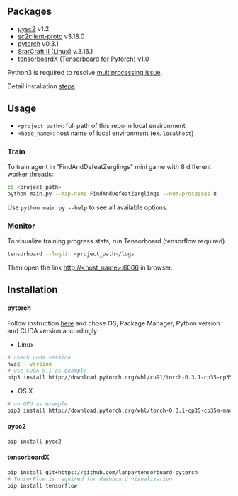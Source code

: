 ## Packages
* [pysc2](https://github.com/deepmind/pysc2) v1.2
* [sc2client-proto](https://github.com/Blizzard/s2client-proto) v3.18.0
* [pytorch](https://github.com/pytorch/pytorch) v0.3.1
* [StarCraft II (Linux)](https://github.com/Blizzard/s2client-proto#downloads) v.3.16.1
* [tensorboardX (Tensorboard for Pytorch)](https://github.com/lanpa/tensorboard-pytorch) v1.0

Python3 is required to resolve [multiprocessing issue](https://github.com/ikostrikov/pytorch-a3c/issues/37).

Detail installation [steps](#installation).

## Usage
- `<project_path>`: full path of this repo in local environment
- `<hose_name>`: host name of local environment (ex. `localhost`) 
### Train
To train agent in "FindAndDefeatZerglings" mini game with 8 different worker threads:
```bash
cd <project_path>
python main.py --map-name FindAndDefeatZerglings --num-processes 8
```
Use `python main.py --help` to see all available options.

### Monitor
To visualize training progress stats, run Tensorboard (tensorflow required).
```bash
tensorboard --logdir <project_path>/logs
```
Then open the link [http://<host_name>:6006](http://<host_name>:6006) in browser.

## <a id='installation'></a> Installation
#### pytorch
Follow instruction [here](http://pytorch.org) and chose OS, Package Manager, Python version and CUDA version accordingly.
- Linux
```bash
# check cuda version
nvcc --version
# use CUDA 9.1 as example
pip3 install http://download.pytorch.org/whl/cu91/torch-0.3.1-cp35-cp35m-linux_x86_64.whl 
```
- OS X
```bash
# no GPU as example
pip3 install http://download.pytorch.org/whl/torch-0.3.1-cp35-cp35m-macosx_10_6_x86_64.whl  
```
#### pysc2
```bash
pip install pysc2
```
#### tensorboardX
```bash
pip install git+https://github.com/lanpa/tensorboard-pytorch
# TensorFlow is required for dashboard visualization
pip install tensorflow
```
